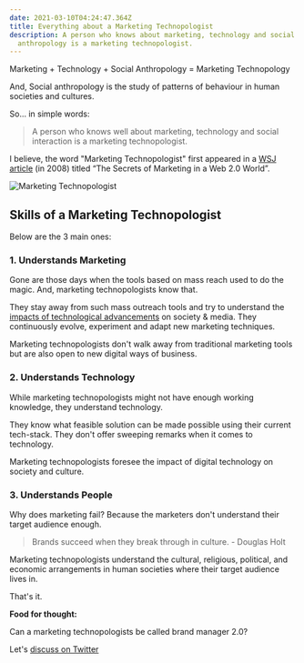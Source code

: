```yaml
---
date: 2021-03-10T04:24:47.364Z
title: Everything about a Marketing Technopologist
description: A person who knows about marketing, technology and social
  anthropology is a marketing technopologist.
---
```

Marketing + Technology + Social Anthropology = Marketing Technopology

And, Social anthropology is the study of patterns of behaviour in human societies and cultures.

So... in simple words:

> A person who knows well about marketing, technology and social interaction is a marketing technopologist.

I believe, the word "Marketing Technopologist" first appeared in a [WSJ article](https://www.wsj.com/articles/SB122884677205091919) (in 2008) titled “The Secrets of Marketing in a Web 2.0 World”.

![Marketing Technopologist](/marketing-technopologist.jpg)

## Skills of a Marketing Technopologist

Below are the 3 main ones:

### 1. Understands Marketing

Gone are those days when the tools based on mass reach used to do the magic. And, marketing technopologists know that.

They stay away from such mass outreach tools and try to understand the [impacts of technological advancements](https://compile.blog/2021/02/05/marketing-technopologist/) on society & media. They continuously evolve, experiment and adapt new marketing techniques.

Marketing technopologists don't walk away from traditional marketing tools but are also open to new digital ways of business.

### 2. Understands Technology

While marketing technopologists might not have enough working knowledge, they understand technology.

They know what feasible solution can be made possible using their current tech-stack. They don't offer sweeping remarks when it comes to technology.

Marketing technopologists foresee the impact of digital technology on society and culture.

### 3. Understands People

Why does marketing fail? Because the marketers don't understand their target audience enough.

> Brands succeed when they break through in culture. - Douglas Holt

Marketing technopologists understand the cultural, religious, political, and economic arrangements in human societies where their target audience lives in.

That's it.

**Food for thought:**

Can a marketing technopologists be called brand manager 2.0?

Let's [discuss on Twitter](https://twitter.com/DeepakNesss/status/1369539862194438145?s=20)